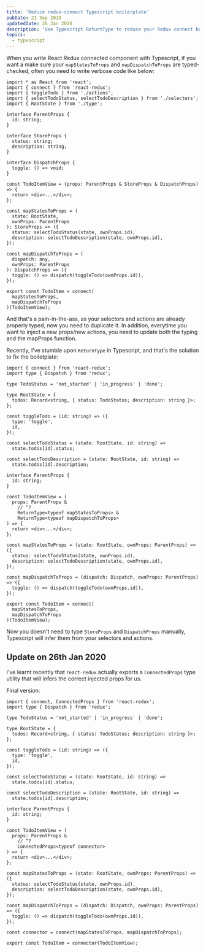 ```yaml
---
title: 'Reduce redux-connect Typescript boilerplate'
pubDate: 21 Sep 2019
updatedDate: 26 Jan 2020
description: 'Use Typescript ReturnType to reduce your Redux connect boilerplate'
topics:
  - typescript
---
```


When you write React Redux connected component with Typescript, if you want a make sure your `mapStatesToProps` and `mapDispatchToProps` are typed-checked, often you need to write verbose code like below:

```tsx
import * as React from 'react';
import { connect } from 'react-redux';
import { toggleTodo } from './actions';
import { selectTodoStatus, selectTodoDescription } from './selectors';
import { RootState } from './type';

interface ParentProps {
  id: string;
}

interface StoreProps {
  status: string;
  description: string;
}

interface DispatchProps {
  toggle: () => void;
}

const TodoItemView = (props: ParentProps & StoreProps & DispatchProps) => {
  return <div>...</div>;
};

const mapStatesToProps = (
  state: RootState,
  ownProps: ParentProps
): StoreProps => ({
  status: selectTodoStatus(state, ownProps.id),
  description: selectTodoDescription(state, ownProps.id),
});

const mapDispatchToProps = (
  dispatch: any,
  ownProps: ParentProps
): DispatchProps => ({
  toggle: () => dispatch(toggleTodo(ownProps.id)),
});

export const TodoItem = connect(
  mapStatesToProps,
  mapDispatchToProps
)(TodoItemView);
```

And that's a pain-in-the-ass, as your selectors and actions are already properly typed, now you need to duplicate it. In addition, everytime you want to inject a new props/new actions, you need to update both the typing and the mapProps function.

Recently, I've stumble upon `ReturnType` in Typescript, and that's the solution to fix the boiletplate:

```tsx twoslash {24-26}
import { connect } from 'react-redux';
import type { Dispatch } from 'redux';

type TodoStatus = 'not_started' | 'in_progress' | 'done';

type RootState = {
  todos: Record<string, { status: TodoStatus; description: string }>;
};

const toggleTodo = (id: string) => ({
  type: 'toggle',
  id,
});

const selectTodoStatus = (state: RootState, id: string) =>
  state.todos[id].status;

const selectTodoDescription = (state: RootState, id: string) =>
  state.todos[id].description;

interface ParentProps {
  id: string;
}

const TodoItemView = (
  props: ParentProps &
    // ^?
    ReturnType<typeof mapStatesToProps> &
    ReturnType<typeof mapDispatchToProps>
) => {
  return <div>...</div>;
};

const mapStatesToProps = (state: RootState, ownProps: ParentProps) => ({
  status: selectTodoStatus(state, ownProps.id),
  description: selectTodoDescription(state, ownProps.id),
});

const mapDispatchToProps = (dispatch: Dispatch, ownProps: ParentProps) => ({
  toggle: () => dispatch(toggleTodo(ownProps.id)),
});

export const TodoItem = connect(
  mapStatesToProps,
  mapDispatchToProps
)(TodoItemView);
```

Now you doesn't need to type `StoreProps` and `DispatchProps` manually, Typescript will infer them from your selectors and actions.

## Update on 26th Jan 2020

I've learnt recently that `react-redux` actually exports a `ConnectedProps` type utility that will infers the correct injected props for us.

Final version:

```tsx twoslash {1,24,25,39,41}
import { connect, ConnectedProps } from 'react-redux';
import type { Dispatch } from 'redux';

type TodoStatus = 'not_started' | 'in_progress' | 'done';

type RootState = {
  todos: Record<string, { status: TodoStatus; description: string }>;
};

const toggleTodo = (id: string) => ({
  type: 'toggle',
  id,
});

const selectTodoStatus = (state: RootState, id: string) =>
  state.todos[id].status;

const selectTodoDescription = (state: RootState, id: string) =>
  state.todos[id].description;

interface ParentProps {
  id: string;
}

const TodoItemView = (
  props: ParentProps &
    // ^?
    ConnectedProps<typeof connector>
) => {
  return <div>...</div>;
};

const mapStatesToProps = (state: RootState, ownProps: ParentProps) => ({
  status: selectTodoStatus(state, ownProps.id),
  description: selectTodoDescription(state, ownProps.id),
});

const mapDispatchToProps = (dispatch: Dispatch, ownProps: ParentProps) => ({
  toggle: () => dispatch(toggleTodo(ownProps.id)),
});

const connector = connect(mapStatesToProps, mapDispatchToProps);

export const TodoItem = connector(TodoItemView);
```
